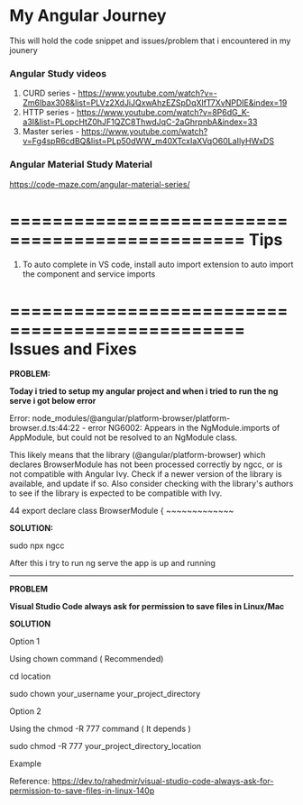 # My Angular Journey
This will hold the code snippet and issues/problem that i encountered in my jounery

### Angular Study videos

1. CURD series - https://www.youtube.com/watch?v=-Zm6lbax308&list=PLVz2XdJiJQxwAhzEZSpDqXlfT7XvNPDIE&index=19
2. HTTP series - https://www.youtube.com/watch?v=8P6dG_K-a3I&list=PLopcHtZ0hJF1QZC8ThwdJqC-2aGhrpnbA&index=33
3. Master series - https://www.youtube.com/watch?v=Fg4spR6cdBQ&list=PLp50dWW_m40XTcxIaXVqO60LaIlyHWxDS

### Angular Material Study Material

https://code-maze.com/angular-material-series/

================================================
Tips
================================================

1. To auto complete in VS code, install auto import extension to auto import the component and service imports

================================================
Issues and Fixes
================================================

**PROBLEM:**

**Today i tried to setup my angular project and when i tried to run the ng serve i got below error**

Error: node_modules/@angular/platform-browser/platform-browser.d.ts:44:22 - error NG6002: Appears in the NgModule.imports of AppModule, but could not be resolved to an NgModule class.

This likely means that the library (@angular/platform-browser) which declares BrowserModule has not been processed correctly by ngcc, or is not compatible with Angular Ivy. Check if a newer version of the library is available, and update if so. Also consider checking with the library's authors to see if the library is expected to be compatible with Ivy.

44 export declare class BrowserModule {
                        ~~~~~~~~~~~~~

**SOLUTION:**

sudo npx ngcc

After this i try to run ng serve the app is up and running

---------------------------------------

**PROBLEM**

**Visual Studio Code always ask for permission to save files in Linux/Mac**

**SOLUTION**

Option 1

Using chown command ( Recommended)

cd location

sudo chown your_username your_project_directory

Option 2

Using the chmod -R 777 command ( It depends )

sudo chmod -R 777 your_project_directory_location

Example

Reference: https://dev.to/rahedmir/visual-studio-code-always-ask-for-permission-to-save-files-in-linux-140p



